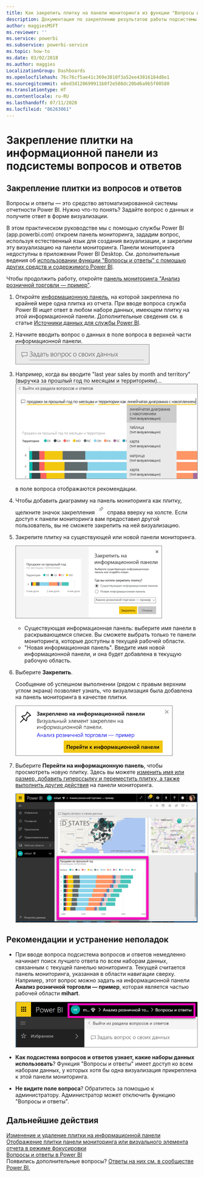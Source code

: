```yaml
---
title: Как закрепить плитку на панели мониторинга из функции "Вопросы и ответы"
description: Документация по закреплению результатов работы подсистемы вопросов и ответов в качестве плитки на панели мониторинга Power BI
author: maggiesMSFT
ms.reviewer: ''
ms.service: powerbi
ms.subservice: powerbi-service
ms.topic: how-to
ms.date: 03/02/2018
ms.author: maggies
LocalizationGroup: Dashboards
ms.openlocfilehash: 76c76cf5ae41c369e3810f3a52ee43816184d8e1
ms.sourcegitcommit: e8ed3d120699911b0f2e508dc20bd6a9b5f00580
ms.translationtype: HT
ms.contentlocale: ru-RU
ms.lasthandoff: 07/11/2020
ms.locfileid: "86263061"
---
```

# <a name="pin-a-tile-to-a-dashboard-from-qa"></a>Закрепление плитки на информационной панели из подсистемы вопросов и ответов
## <a name="how-to-pin-a-tile-from-qa"></a>Закрепление плитки из вопросов и ответов
Вопросы и ответы — это средство автоматизированной системы отчетности Power BI. Нужно что-то понять? Задайте вопрос о данных и получите ответ в форме визуализации.

В этом практическом руководстве мы с помощью службы Power BI (app.powerbi.com) откроем панель мониторинга, зададим вопрос, используя естественный язык для создания визуализации, и закрепим эту визуализацию на панели мониторинга. Панели мониторинга недоступны в приложении Power BI Desktop. См. дополнительные ведения об [использовании функции "Вопросы и ответы" с помощью других средств и содержимого Power BI](../consumer/end-user-q-and-a.md). 

Чтобы продолжить работу, откройте [панель мониторинга "Анализ розничной торговли — пример"](sample-retail-analysis.md).


1. Откройте [информационную панель](../consumer/end-user-dashboards.md), на которой закреплена по крайней мере одна плитка из отчета. При вводе вопроса служба Power BI ищет ответ в любом наборе данных, имеющем плитку на этой информационной панели.  Дополнительные сведения см. в статье [Источники данных для службы Power BI](../connect-data/service-get-data.md).
2. Начните вводить вопрос о данных в поле вопроса в верхней части информационной панели.  
   ![Окно вопросов и ответов](media/service-dashboard-pin-tile-from-q-and-a/power-bi-question-box.png)
3. Например, когда вы вводите "last year sales by month and territory" (выручка за прошлый год по месяцам и территориям)...  
   ![ввод вопроса](media/service-dashboard-pin-tile-from-q-and-a/power-bi-type-q-and-a.png)

   в поле вопроса отображаются рекомендации.
4. Чтобы добавить диаграмму на панель мониторинга как плитку, щелкните значок закрепления ![Значок закрепления](media/service-dashboard-pin-tile-from-q-and-a/pbi_pintile.png) справа вверху на холсте. Если доступ к панели мониторинга вам предоставил другой пользователь, вы не сможете закрепить на ней визуализацию.

5. Закрепите плитку на существующей или новой панели мониторинга.

   ![Диалоговое окно закрепления на панели мониторинга](media/service-dashboard-pin-tile-from-q-and-a/power-bi-pin-to-dashboard.png)

   * Существующая информационная панель: выберите имя панели в раскрывающемся списке. Вы сможете выбрать только те панели мониторинга, которые доступны в текущей рабочей области.
   * "Новая информационная панель". Введите имя новой информационной панели, и она будет добавлена в текущую рабочую область.

6. Выберите **Закрепить**.

   Сообщение об успешном выполнении (рядом с правым верхним углом экрана) позволяет узнать, что визуализация была добавлена на панель мониторинга в качестве плитки.  

   ![Закреплено на информационной панели](media/service-dashboard-pin-tile-from-q-and-a/power-bi-pin.png)
7. Выберите **Перейти на информационную панель**, чтобы просмотреть новую плитку. Здесь вы можете [изменить имя или размер, добавить гиперссылку и переместить плитку, а также выполнить другие действия](service-dashboard-edit-tile.md) на панели мониторинга.

   ![Панель мониторинга с плитками](media/service-dashboard-pin-tile-from-q-and-a/power-bi-pinned.png)

## <a name="considerations-and-troubleshooting"></a>Рекомендации и устранение неполадок
* При вводе вопроса подсистема вопросов и ответов немедленно начинает поиск лучшего ответа по всем наборам данных, связанным с текущей панелью мониторинга.  Текущей считается панель мониторинга, указанная в области навигации сверху. Например, этот вопрос можно задать на информационной панели **Анализ розничной торговли — пример**, которая является частью рабочей области **mihart**.

  ![строки навигации](media/service-dashboard-pin-tile-from-q-and-a/power-bi-navbar.png)
* **Как подсистема вопросов и ответов узнает, какие наборы данных использовать**?  Функция "Вопросы и ответы" имеет доступ ко всем наборам данных, у которых хотя бы одна визуализация прикреплена к этой панели мониторинга.

* **Не видите поле вопроса**? Обратитесь за помощью к администратору. Администратор может отключить функцию "Вопросы и ответы".


## <a name="next-steps"></a>Дальнейшие действия
[Изменение и удаление плитки на информационной панели](service-dashboard-edit-tile.md)    
[Отображение плитки панели мониторинга или визуального элемента отчета в режиме фокусировки](../consumer/end-user-focus.md)     
[Вопросы и ответы в Power BI](../consumer/end-user-q-and-a.md)  
Появились дополнительные вопросы? [Ответы на них см. в сообществе Power BI.](https://community.powerbi.com/)
